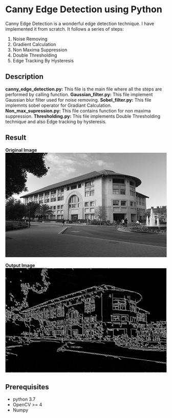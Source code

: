 # Canny Edge Detection using Python 

Canny Edge Detection is a wonderful edge detection technique. I have implemented it from scratch. It follows a series of steps:

1. Noise Removing
2. Gradient Calculation
3. Non Maxima Suppression
4. Double Thresholding
5. Edge Tracking By Hysteresis

## Description

**canny_edge_detection.py:** This file is the main file where all the steps are performed by calling function.
**Gaussian_filter.py:** This file implement Gaussian blur filter used for noise removing.
**Sobel_filter.py:** This file implemnts sobel operator for Gradiant Calculation.
**Non_max_supression.py:** This file contains function for non maxima suppression.
**Thresholding.py:** This file implements Double Thresholding technique and also Edge tracking by hysteresis.

## Result

**Original Image**
![picture alt](./canny_practice.png)

**Output Image**
![picture alt](./canny_output.png) 

## Prerequisites

* python 3.7
* OpenCV >= 4
* Numpy


